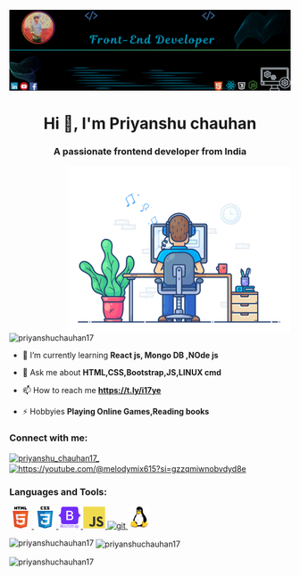 ![logo](https://github.com/Priyanshuchauhan17/priyanshuchauhan17/blob/main/Screenshot%20from%202024-09-01%2022-20-13.png)
<h1 align="center">Hi 👋, I'm Priyanshu chauhan</h1>
<h3 align="center">A passionate frontend developer from India</h3>
<img align="right" alt"coading" width="400" src="https://raw.githubusercontent.com/SupianIDz/SupianIDz/main/coding.gif">
<p align="left"> <img src="https://komarev.com/ghpvc/?username=priyanshuchauhan17&label=Profile%20views&color=0e75b6&style=flat" alt="priyanshuchauhan17" /> </p>

- 🌱 I’m currently learning **React js, Mongo DB ,NOde js**

- 💬 Ask me about **HTML,CSS,Bootstrap,JS,LINUX cmd**

- 📫 How to reach me **https://t.ly/i17ye**

- ⚡ Hobbyies **Playing Online Games,Reading books**

<h3 align="left">Connect with me:</h3>
<p align="left">
<a href="https://instagram.com/priyanshu_chauhan17_" target="blank"><img align="center" src="https://raw.githubusercontent.com/rahuldkjain/github-profile-readme-generator/master/src/images/icons/Social/instagram.svg" alt="priyanshu_chauhan17_" height="30" width="40" /></a>
<a href="https://www.youtube.com/c/https://youtube.com/@melodymix615?si=gzzqmiwnobvdyd8e" target="blank"><img align="center" src="https://raw.githubusercontent.com/rahuldkjain/github-profile-readme-generator/master/src/images/icons/Social/youtube.svg" alt="https://youtube.com/@melodymix615?si=gzzqmiwnobvdyd8e" height="30" width="40" /></a>
</p>

<h3 align="left">Languages and Tools:</h3>
<p align="left"> <a href="https://www.w3.org/html/" target="_blank" rel="noreferrer"> <img src="https://raw.githubusercontent.com/devicons/devicon/master/icons/html5/html5-original-wordmark.svg" alt="html5" width="40" height="40"/> </a>  <a href="https://www.w3schools.com/css/" target="_blank" rel="noreferrer"> <img src="https://raw.githubusercontent.com/devicons/devicon/master/icons/css3/css3-original-wordmark.svg" alt="css3" width="40" height="40"/> </a> <a href="https://getbootstrap.com" target="_blank" rel="noreferrer"> <img src="https://raw.githubusercontent.com/devicons/devicon/master/icons/bootstrap/bootstrap-plain-wordmark.svg" alt="bootstrap" width="40" height="40"/> </a> <a href="https://developer.mozilla.org/en-US/docs/Web/JavaScript" target="_blank" rel="noreferrer"> <img src="https://raw.githubusercontent.com/devicons/devicon/master/icons/javascript/javascript-original.svg" alt="javascript" width="40" height="40"/> </a> <a href="https://git-scm.com/" target="_blank" rel="noreferrer"> <img src="https://www.vectorlogo.zone/logos/git-scm/git-scm-icon.svg" alt="git" width="40" height="40"/> </a><a href="https://www.linux.org/" target="_blank" rel="noreferrer"> <img src="https://raw.githubusercontent.com/devicons/devicon/master/icons/linux/linux-original.svg" alt="linux" width="40" height="40"/> </a> </p>

<p><img align="left" src="https://github-readme-stats.vercel.app/api/top-langs?username=priyanshuchauhan17&show_icons=true&locale=en&layout=compact" alt="priyanshuchauhan17" /></p>

<p>&nbsp;<img align="center" src="https://github-readme-stats.vercel.app/api?username=priyanshuchauhan17&show_icons=true&locale=en" alt="priyanshuchauhan17" /></p>

<p><img align="center" src="https://github-readme-streak-stats.herokuapp.com/?user=priyanshuchauhan17&" alt="priyanshuchauhan17" /></p>
